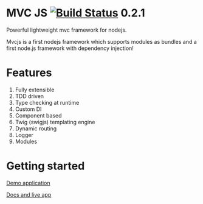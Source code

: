 
MVC JS  [![Build Status](https://api.travis-ci.org/AdminJuwel191/node-mvc.svg?branch=master)](https://travis-ci.org/AdminJuwel191/node-mvc) 0.2.1
=====

Powerful lightweight mvc framework for nodejs.

Mvcjs is a first nodejs framework which supports modules as bundles and a first node.js framework with dependency injection!

Features
====
1. Fully extensible
2. TDD driven
3. Type checking at runtime
4. Custom DI
5. Component based
6. Twig (swigjs) templating engine 
7. Dynamic routing
8. Logger
9. Modules


Getting started
====

[Demo application](https://github.com/igorzg/mvcjs-testapp)

[Docs and live app](http://mvcjs.igorivanovic.info)

